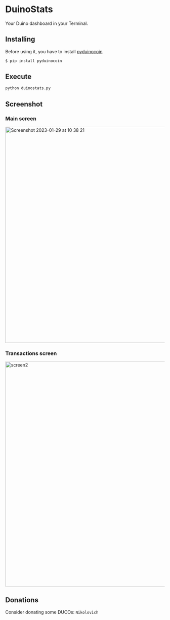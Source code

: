 # DuinoStats
Your Duino dashboard in your Terminal.

## Installing
Before using it, you have to install [pyduinocoin](https://github.com/BackrndSource/pyduinocoin)

```bash
$ pip install pyduinocoin
```

## Execute

```bash
python duinostats.py
```
## Screenshot
### Main screen
<img width="682" alt="Screenshot 2023-01-29 at 10 38 21" src="https://user-images.githubusercontent.com/64737169/215317904-4247b560-3896-4a3f-9930-1bbf7e09008a.png">

### Transactions screen
<img width="710" alt="screen2" src="https://user-images.githubusercontent.com/64737169/210614517-b0fb9388-a20d-4d54-97de-f180c7cf7d87.png">

## Donations
Consider donating some DUCOs: ```Nikolovich```
